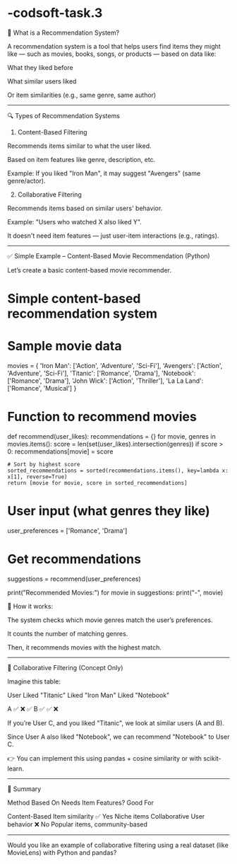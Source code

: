 # -codsoft-task.3
🎯 What is a Recommendation System?

A recommendation system is a tool that helps users find items they might like — such as movies, books, songs, or products — based on data like:

What they liked before

What similar users liked

Or item similarities (e.g., same genre, same author)



---

🔍 Types of Recommendation Systems

1. Content-Based Filtering

Recommends items similar to what the user liked.

Based on item features like genre, description, etc.

Example: If you liked "Iron Man", it may suggest "Avengers" (same genre/actor).


2. Collaborative Filtering

Recommends items based on similar users' behavior.

Example: "Users who watched X also liked Y".

It doesn't need item features — just user-item interactions (e.g., ratings).



---

✅ Simple Example – Content-Based Movie Recommendation (Python)

Let’s create a basic content-based movie recommender.

# Simple content-based recommendation system

# Sample movie data
movies = {
    'Iron Man': ['Action', 'Adventure', 'Sci-Fi'],
    'Avengers': ['Action', 'Adventure', 'Sci-Fi'],
    'Titanic': ['Romance', 'Drama'],
    'Notebook': ['Romance', 'Drama'],
    'John Wick': ['Action', 'Thriller'],
    'La La Land': ['Romance', 'Musical']
}

# Function to recommend movies
def recommend(user_likes):
    recommendations = {}
    for movie, genres in movies.items():
        score = len(set(user_likes).intersection(genres))
        if score > 0:
            recommendations[movie] = score

    # Sort by highest score
    sorted_recommendations = sorted(recommendations.items(), key=lambda x: x[1], reverse=True)
    return [movie for movie, score in sorted_recommendations]

# User input (what genres they like)
user_preferences = ['Romance', 'Drama']

# Get recommendations
suggestions = recommend(user_preferences)

print("Recommended Movies:")
for movie in suggestions:
    print("-", movie)

🧠 How it works:

The system checks which movie genres match the user’s preferences.

It counts the number of matching genres.

Then, it recommends movies with the highest match.



---

🧩 Collaborative Filtering (Concept Only)

Imagine this table:

User	Liked "Titanic"	Liked "Iron Man"	Liked "Notebook"

A	✅	❌	✅
B	✅	✅	❌


If you’re User C, and you liked "Titanic", we look at similar users (A and B).

Since User A also liked "Notebook", we can recommend "Notebook" to User C.


👉 You can implement this using pandas + cosine similarity or with scikit-learn.


---

📌 Summary

Method	Based On	Needs Item Features?	Good For

Content-Based	Item similarity	✅ Yes	Niche items
Collaborative	User behavior	❌ No	Popular items, community-based



---

Would you like an example of collaborative filtering using a real dataset (like MovieLens) with Python and pandas?

